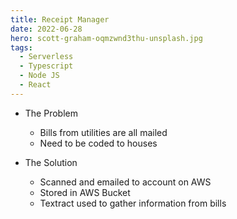```yaml
---
title: Receipt Manager
date: 2022-06-28
hero: scott-graham-oqmzwnd3thu-unsplash.jpg
tags:
  - Serverless
  - Typescript
  - Node JS
  - React
---
```

* The Problem

  * Bills from utilities are all mailed
  * Need to be coded to houses
* The Solution

  * Scanned and emailed to account on AWS
  * Stored in AWS Bucket
  * Textract used to gather information from bills